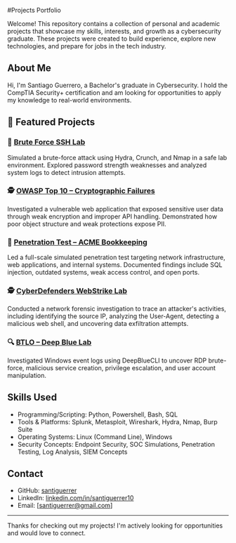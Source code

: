 #Projects Portfolio

Welcome! This repository contains a collection of personal and academic projects that showcase my skills, interests, and growth as a cybersecurity graduate. These projects were created to build experience, explore new technologies, and prepare for jobs in the tech industry.


## About Me

Hi, I'm Santiago Guerrero, a Bachelor's graduate in Cybersecurity. I hold the CompTIA Security+ certification and am looking for opportunities to apply my knowledge to real-world environments.

## 🔐 Featured Projects

### 🧠 [Brute Force SSH Lab](https://github.com/santiguerrer/brute-force-lab)
Simulated a brute-force attack using Hydra, Crunch, and Nmap in a safe lab environment. Explored password strength weaknesses and analyzed system logs to detect intrusion attempts.

### 🕵️ [OWASP Top 10 – Cryptographic Failures](https://github.com/santiguerrer/owasp-crypto-failures-lab)
Investigated a vulnerable web application that exposed sensitive user data through weak encryption and improper API handling. Demonstrated how poor object structure and weak protections expose PII.

### 🧪 [Penetration Test – ACME Bookkeeping](https://github.com/santiguerrer/acme-penetration-test)
Led a full-scale simulated penetration test targeting network infrastructure, web applications, and internal systems. Documented findings include SQL injection, outdated systems, weak access control, and open ports.

### 🕵️ [CyberDefenders WebStrike Lab](https://github.com/santiguerrer/webstrike-lab)
Conducted a network forensic investigation to trace an attacker's activities, including identifying the source IP, analyzing the User-Agent, detecting a malicious web shell, and uncovering data exfiltration attempts.

### 🔍 [BTLO – Deep Blue Lab](https://github.com/santiguerrer/btlo---deep-blue-lab)
Investigated Windows event logs using DeepBlueCLI to uncover RDP brute-force, malicious service creation, privilege escalation, and user account manipulation.

## Skills Used

- Programming/Scripting: Python, Powershell, Bash, SQL
- Tools & Platforms: Splunk, Metasploit, Wireshark, Hydra, Nmap, Burp Suite
- Operating Systems: Linux (Command Line), Windows
- Security Concepts: Endpoint Security, SOC Simulations, Penetration Testing, Log Analysis, SIEM Concepts

## Contact

- GitHub: [santiguerrer](https://github.com/santiguerrer)
- LinkedIn: [linkedin.com/in/santiguerrer10](https://linkedin.com/in/santiguerrer10)
- Email: [santiguerrer@gmail.com]

---

Thanks for checking out my projects! I'm actively looking for opportunities and would love to connect.
